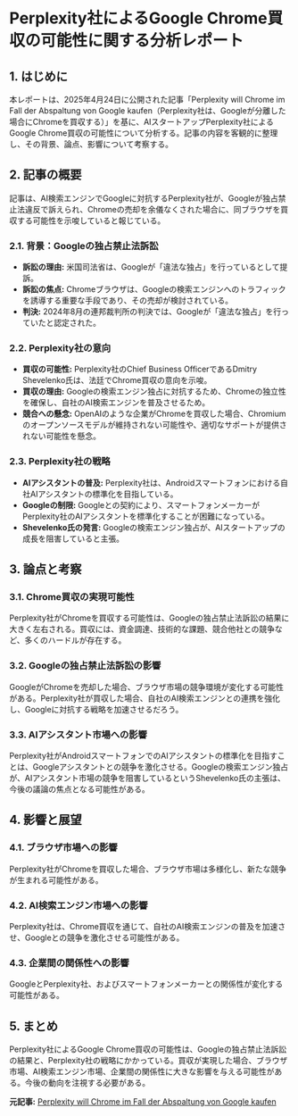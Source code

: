 # Perplexity社によるGoogle Chrome買収の可能性に関する分析レポート

## 1. はじめに

本レポートは、2025年4月24日に公開された記事「Perplexity will Chrome im Fall der Abspaltung von Google kaufen（Perplexity社は、Googleが分離した場合にChromeを買収する）」を基に、AIスタートアップPerplexity社によるGoogle Chrome買収の可能性について分析する。記事の内容を客観的に整理し、その背景、論点、影響について考察する。

## 2. 記事の概要

記事は、AI検索エンジンでGoogleに対抗するPerplexity社が、Googleが独占禁止法違反で訴えられ、Chromeの売却を余儀なくされた場合に、同ブラウザを買収する可能性を示唆していると報じている。

### 2.1. 背景：Googleの独占禁止法訴訟

* **訴訟の理由:** 米国司法省は、Googleが「違法な独占」を行っているとして提訴。
* **訴訟の焦点:** Chromeブラウザは、Googleの検索エンジンへのトラフィックを誘導する重要な手段であり、その売却が検討されている。
* **判決:** 2024年8月の連邦裁判所の判決では、Googleが「違法な独占」を行っていたと認定された。

### 2.2. Perplexity社の意向

* **買収の可能性:** Perplexity社のChief Business OfficerであるDmitry Shevelenko氏は、法廷でChrome買収の意向を示唆。
* **買収の理由:** Googleの検索エンジン独占に対抗するため、Chromeの独立性を確保し、自社のAI検索エンジンを普及させるため。
* **競合への懸念:** OpenAIのような企業がChromeを買収した場合、Chromiumのオープンソースモデルが維持されない可能性や、適切なサポートが提供されない可能性を懸念。

### 2.3. Perplexity社の戦略

* **AIアシスタントの普及:** Perplexity社は、Androidスマートフォンにおける自社AIアシスタントの標準化を目指している。
* **Googleの制限:** Googleとの契約により、スマートフォンメーカーがPerplexity社のAIアシスタントを標準化することが困難になっている。
* **Shevelenko氏の発言:** Googleの検索エンジン独占が、AIスタートアップの成長を阻害していると主張。

## 3. 論点と考察

### 3.1. Chrome買収の実現可能性

Perplexity社がChromeを買収する可能性は、Googleの独占禁止法訴訟の結果に大きく左右される。買収には、資金調達、技術的な課題、競合他社との競争など、多くのハードルが存在する。

### 3.2. Googleの独占禁止法訴訟の影響

GoogleがChromeを売却した場合、ブラウザ市場の競争環境が変化する可能性がある。Perplexity社が買収した場合、自社のAI検索エンジンとの連携を強化し、Googleに対抗する戦略を加速させるだろう。

### 3.3. AIアシスタント市場への影響

Perplexity社がAndroidスマートフォンでのAIアシスタントの標準化を目指すことは、Googleアシスタントとの競争を激化させる。Googleの検索エンジン独占が、AIアシスタント市場の競争を阻害しているというShevelenko氏の主張は、今後の議論の焦点となる可能性がある。

## 4. 影響と展望

### 4.1. ブラウザ市場への影響

Perplexity社がChromeを買収した場合、ブラウザ市場は多様化し、新たな競争が生まれる可能性がある。

### 4.2. AI検索エンジン市場への影響

Perplexity社は、Chrome買収を通じて、自社のAI検索エンジンの普及を加速させ、Googleとの競争を激化させる可能性がある。

### 4.3. 企業間の関係性への影響

GoogleとPerplexity社、およびスマートフォンメーカーとの関係性が変化する可能性がある。

## 5. まとめ

Perplexity社によるGoogle Chrome買収の可能性は、Googleの独占禁止法訴訟の結果と、Perplexity社の戦略にかかっている。買収が実現した場合、ブラウザ市場、AI検索エンジン市場、企業間の関係性に大きな影響を与える可能性がある。今後の動向を注視する必要がある。


**元記事:** [Perplexity will Chrome im Fall der Abspaltung von Google kaufen](https://www.trendingtopics.eu/perplexity-will-chrome-im-fall-der-abspaltung-von-google-kaufen/)